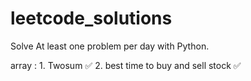 # leetcode_solutions

Solve At least one problem per day with Python.

array : 1. Twosum ✅ 2. best time to buy and sell stock ✅
